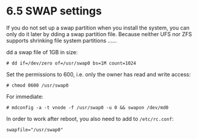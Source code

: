 # 6.5 SWAP settings

If you do not set up a swap partition when you install the system, you can only do it later by dding a swap partition file. Because neither UFS nor ZFS supports shrinking file system partitions ......

dd a swap file of 1GB in size:

```
# dd if=/dev/zero of=/usr/swap0 bs=1M count=1024
```

Set the permissions to 600, i.e. only the owner has read and write access:

```
# chmod 0600 /usr/swap0
```

For immediate:

```
# mdconfig -a -t vnode -f /usr/swap0 -u 0 && swapon /dev/md0
```

In order to work after reboot, you also need to add to `/etc/rc.conf`:

```
swapfile="/usr/swap0"
```
